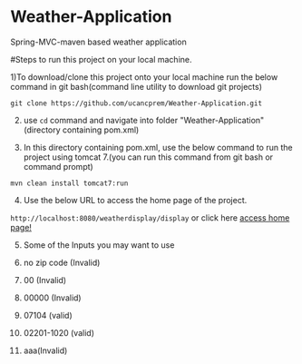# Weather-Application
Spring-MVC-maven based weather application

#Steps to run this project on your local machine.

1)To download/clone this project onto your local machine run the below command in git bash(command line utility to download git projects)

 `git clone https://github.com/ucancprem/Weather-Application.git`

2) use `cd` command and navigate into folder "Weather-Application" (directory containing pom.xml)

3) In this directory containing pom.xml, use the below command to run the project using tomcat 7.(you can run this command from git bash or command prompt)

`mvn clean install tomcat7:run`

4) Use the below URL to access the home page of the project.

`http://localhost:8080/weatherdisplay/display` or click here 
[access home page!](http://localhost:8080/weatherdisplay/display)

5) Some of the Inputs you may want to use

1) no zip code (Invalid)

2) 00 (Invalid)

3) 00000 (Invalid)

4) 07104 (valid)

5) 02201-1020 (valid)

6) aaa(Invalid)

